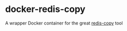 # docker-redis-copy
A wrapper Docker container for the great [redis-copy](https://github.com/yaauie/redis-copy) tool
